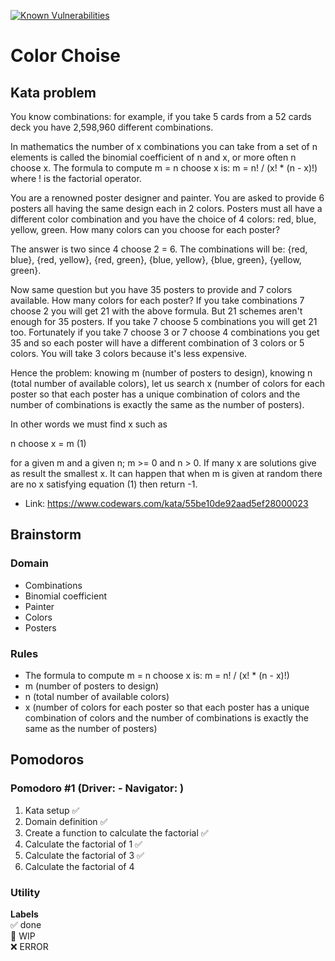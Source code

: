[![Known Vulnerabilities](https://snyk.io/test/github/rivaldorodrigues/code-kata/badge.svg)](https://snyk.io/test/github/rivaldorodrigues/code-kata)

# Color Choise

## Kata problem

You know combinations: for example, if you take 5 cards from a 52 cards deck you have 2,598,960 different combinations.

In mathematics the number of x combinations you can take from a set of n elements is called the binomial coefficient of n and x, or more often n choose x. The formula to compute m = n choose x is: m = n! / (x! \* (n - x)!) where ! is the factorial operator.

You are a renowned poster designer and painter. You are asked to provide 6 posters all having the same design each in 2 colors. Posters must all have a different color combination and you have the choice of 4 colors: red, blue, yellow, green. How many colors can you choose for each poster?

The answer is two since 4 choose 2 = 6. The combinations will be: {red, blue}, {red, yellow}, {red, green}, {blue, yellow}, {blue, green}, {yellow, green}.

Now same question but you have 35 posters to provide and 7 colors available. How many colors for each poster? If you take combinations 7 choose 2 you will get 21 with the above formula. But 21 schemes aren't enough for 35 posters. If you take 7 choose 5 combinations you will get 21 too. Fortunately if you take 7 choose 3 or 7 choose 4 combinations you get 35 and so each poster will have a different combination of 3 colors or 5 colors. You will take 3 colors because it's less expensive.

Hence the problem:
knowing m (number of posters to design), knowing n (total number of available colors), let us search x (number of colors for each poster so that each poster has a unique combination of colors and the number of combinations is exactly the same as the number of posters).

In other words we must find x such as

n choose x = m (1)

for a given m and a given n; m >= 0 and n > 0. If many x are solutions give as result the smallest x. It can happen that when m is given at random there are no x satisfying equation (1) then return -1.

- Link: https://www.codewars.com/kata/55be10de92aad5ef28000023

## Brainstorm

### Domain

- Combinations
- Binomial coefficient
- Painter
- Colors
- Posters

### Rules

- The formula to compute m = n choose x is: m = n! / (x! \* (n - x)!)
- m (number of posters to design)
- n (total number of available colors)
- x (number of colors for each poster so that each poster has a unique combination of colors and the number of combinations is exactly the same as the number of posters)

## Pomodoros

### Pomodoro #1 (Driver: - Navigator: )

1. Kata setup ✅
2. Domain definition ✅
3. Create a function to calculate the factorial ✅
4. Calculate the factorial of 1 ✅
5. Calculate the factorial of 3 ✅
6. Calculate the factorial of 4

### Utility

**Labels**  
✅ done  
🚧 WIP  
❌ ERROR
